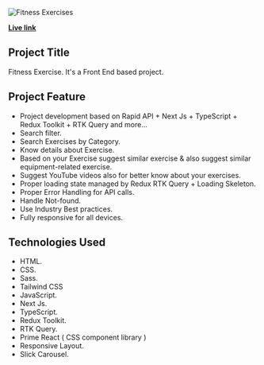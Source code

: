 ![Fitness Exercises](https://piyashhasan-portfolio.netlify.app/images/projects/fitness-exercise.jpg)

**[Live link](https://know-about-fitness-exercise.netlify.app/)**

## **Project Title**

Fitness Exercise. It's a Front End based project.

## **Project Feature**

- Project development based on Rapid API + Next Js + TypeScript + Redux Toolkit + RTK Query and more...
- Search filter.
- Search Exercises by Category.
- Know details about Exercise.
- Based on your Exercise suggest similar exercise & also suggest similar equipment-related exercise.
- Suggest YouTube videos also for better know about your exercises.
- Proper loading state managed by Redux RTK Query + Loading Skeleton.
- Proper Error Handling for API calls.
- Handle Not-found.
- Use Industry Best practices.
- Fully responsive for all devices.

## **Technologies Used**

- HTML.
- CSS.
- Sass.
- Tailwind CSS
- JavaScript.
- Next Js.
- TypeScript.
- Redux Toolkit.
- RTK Query.
- Prime React ( CSS component library )
- Responsive Layout.
- Slick Carousel.
